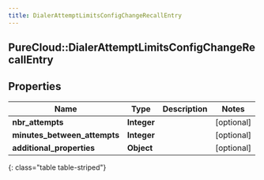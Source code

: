 ```yaml
---
title: DialerAttemptLimitsConfigChangeRecallEntry
---
```

## PureCloud::DialerAttemptLimitsConfigChangeRecallEntry

## Properties

|Name | Type | Description | Notes|
|------------ | ------------- | ------------- | -------------|
| **nbr_attempts** | **Integer** |  | [optional] |
| **minutes_between_attempts** | **Integer** |  | [optional] |
| **additional_properties** | **Object** |  | [optional] |
{: class="table table-striped"}


